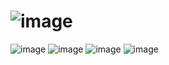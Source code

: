 # ![image](https://github.com/IvanBoik/aston_project/assets/145038107/4c3569a0-e118-4a94-98c8-c492a0b1bc39)
![image](https://github.com/IvanBoik/aston_project/assets/145038107/bee5d541-a197-40dd-af92-414bec9540f9)
![image](https://github.com/IvanBoik/aston_project/assets/145038107/098b801e-069c-4be2-9f9c-0da752872131)
![image](https://github.com/IvanBoik/aston_project/assets/145038107/94c99e74-c417-4dc3-b1cd-c0ddb41b1551)
![image](https://github.com/IvanBoik/aston_project/assets/145038107/16de0099-0923-47f8-867b-cb632e58721a)








